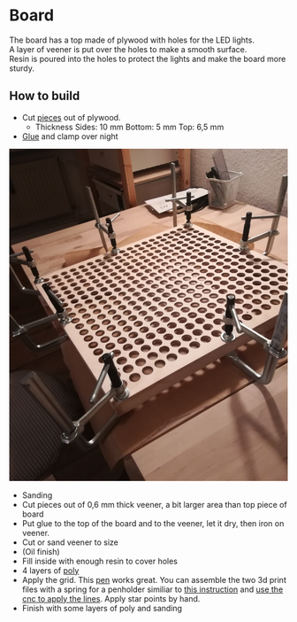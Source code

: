 # Board
The board has a top made of plywood with holes for the LED lights. \
A layer of veener is put over the holes to make a smooth surface. \
Resin is poured into the holes to protect the lights and make the board more sturdy.

## How to build
- Cut [pieces](/board/cnc_files/) out of plywood.
  - Thickness Sides: 10 mm Bottom: 5 mm Top: 6,5 mm
- [Glue](https://www.amazon.de/Titebond-Classic-Holzleim-118-506/dp/B0044UKJ62/ref=sr_1_25?crid=1SK2T75CZSW6B&keywords=wood+glue+titebond&qid=1646995490&sprefix=woodglue+tit%2Caps%2C122&sr=8-25) and clamp over night
<img src="board.jpg" width="600" height="600" />

- Sanding
- Cut pieces out of 0,6 mm thick veener, a bit larger area than top piece of board
- Put glue to the top of the board and to the veener, let it dry, then iron on veener.
- Cut or sand veener to size
- (Oil finish)
- Fill inside with enough resin to cover holes
- 4 layers of [poly](https://www.amazon.de/Minwax-polycryl-40910-wipe-%C3%96l-basierende-1-pint/dp/B01MU1VFWV/ref=sr_1_2?__mk_de_DE=%C3%85M%C3%85%C5%BD%C3%95%C3%91&crid=3KM669XAYLPRG&keywords=wipe+on+poly&qid=1702393895&sprefix=wipe+on+poly%2Caps%2C101&sr=8-2)
- Apply the grid. This [pen](https://www.amazon.de/rOtring-isograph-Tuschef%C3%BCller-0-8/dp/B000USK8KY?pd_rd_w=x2T64&content-id=amzn1.sym.5a3fbeeb-1af1-4617-a0f9-8268dbe71de3&pf_rd_p=5a3fbeeb-1af1-4617-a0f9-8268dbe71de3&pf_rd_r=WWQM3NB11PE3SJR8HZ25&pd_rd_wg=nTHxF&pd_rd_r=0e77853c-7d85-448c-9176-808936add03e&pd_rd_i=B000USK8KY&ref_=pd_basp_d_rpt_ba_s_1_t&th=1) works great. You can assemble the two 3d print files with a spring for a penholder similiar to [this instruction](https://www.instructables.com/Spring-loaded-CNC-Penholder-for-Rapidograph-techni/) and [use the cnc to apply the lines](https://www.reddit.com/r/baduk/comments/13xi005/tachi_mori_2023/?utm_source=share&utm_medium=web3x&utm_name=web3xcss&utm_term=1&utm_content=share_button). Apply star points by hand.
- Finish with some layers of poly and sanding

